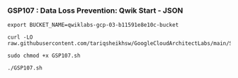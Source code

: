 ### GSP107 :  Data Loss Prevention: Qwik Start - JSON 

```
export BUCKET_NAME=qwiklabs-gcp-03-b11591e8e10c-bucket
```

```
curl -LO raw.githubusercontent.com/tariqsheikhsw/GoogleCloudArchitectLabs/main/Solutions/GSP107.sh

sudo chmod +x GSP107.sh

./GSP107.sh
```

